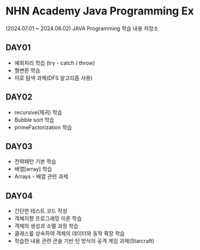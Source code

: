 # NHN Academy Java Programming Ex
(2024.07.01 ~ 2024.08.02) JAVA Programming 학습 내용 저장소

## DAY01
- 예외처리 학습 (try - catch / throw)
- 형변환 학습
- 미로 탐색 과제(DFS 알고리즘 사용)

## DAY02
- recursive(재귀) 학습
- Bubble sort 학습
- primeFactorization 학습 

## DAY03
- 전략패턴 기본 학습
- 배열[array] 학습
- Arrays - 배열 관련 과제

## DAY04
- 간단한 테스트 코드 작성
- 객체지향 프로그래밍 이론 학습
- 객체의 생성과 소멸 과정 학습
- 클래스를 상속하여 객체의 데이터와 동작 확장 학습
- 학습한 내용 관련 콘솔 기반 턴 방식의 공격 게임 과제(Starcraft)

